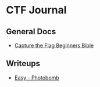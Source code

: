 # CTF Journal


## General Docs

- [Capture the Flag Beginners Bible](Capture%20the%20Flag%20Beginners%20Bible.md)


## Writeups

- [Easy - Photobomb](Easy%20-%20Photobomb.md)
